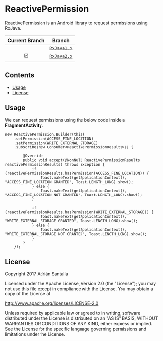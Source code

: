 # ReactivePermission

ReactivePermission is an Android library to request permissions using RxJava.

| Current Branch | Branch  |
|:--------------:|:-------:|
| | [`RxJava1.x`](https://github.com/asantalla/ReactivePermission/tree/RxJava1.x) |
| :ballot_box_with_check: | [`RxJava2.x`](https://github.com/asantalla/ReactivePermission/tree/RxJava2.x) |

Contents
--------

- [Usage](#usage)
- [License](#license)

Usage
-----

We can request permissions using the below code inside a **FragmentActivity**.

    new ReactivePermission.Builder(this)
        .setPermission(ACCESS_FINE_LOCATION)
        .setPermission(WRITE_EXTERNAL_STORAGE)
        .subscribe(new Consumer<ReactivePermissionResults>() {

            @Override
            public void accept(@NonNull ReactivePermissionResults reactivePermissionResults) throws Exception {
                if (reactivePermissionResults.hasPermission(ACCESS_FINE_LOCATION)) {
                    Toast.makeText(getApplicationContext(), "ACCESS_FINE_LOCATION GRANTED", Toast.LENGTH_LONG).show();
                } else {
                    Toast.makeText(getApplicationContext(), "ACCESS_FINE_LOCATION NOT GRANTED", Toast.LENGTH_LONG).show();
                }

                if (reactivePermissionResults.hasPermission(WRITE_EXTERNAL_STORAGE)) {
                    Toast.makeText(getApplicationContext(), "WRITE_EXTERNAL_STORAGE GRANTED", Toast.LENGTH_LONG).show();
                } else {
                    Toast.makeText(getApplicationContext(), "WRITE_EXTERNAL_STORAGE NOT GRANTED", Toast.LENGTH_LONG).show();
                }
            }
        });

License
-------

Copyright 2017 Adrián Santalla

Licensed under the Apache License, Version 2.0 (the "License"); you may not use this file except in compliance with the License. You may obtain a copy of the License at

http://www.apache.org/licenses/LICENSE-2.0

Unless required by applicable law or agreed to in writing, software distributed under the License is distributed on an "AS IS" BASIS, WITHOUT WARRANTIES OR CONDITIONS OF ANY KIND, either express or implied. See the License for the specific language governing permissions and limitations under the License.